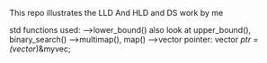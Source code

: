 This repo illustrates the LLD And HLD and DS work by me

std functions used:
-->lower_bound()  also look at upper_bound(), binary_search()
-->multimap(), map()
-->vector pointer:  vector<int> *ptr = (vector<int>*)&myvec;
